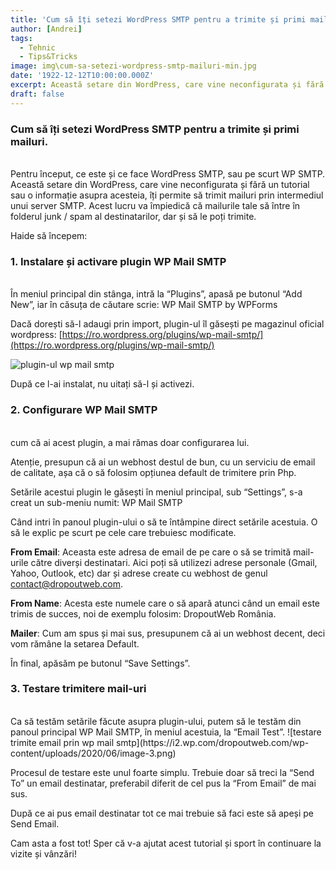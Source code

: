 ```yaml
---
title: 'Cum să îți setezi WordPress SMTP pentru a trimite și primi mailuri.'
author: [Andrei]
tags:
  - Tehnic
  - Tips&Tricks
image: img\cum-sa-setezi-wordpress-smtp-mailuri-min.jpg
date: '1922-12-12T10:00:00.000Z'
excerpt: Această setare din WordPress, care vine neconfigurata și fără un tutorial sau o informație asupra acesteia, îți permite să trimit mailuri prin intermediul unui server SMTP.
draft: false
---
```


### Cum să îți setezi WordPress SMTP pentru a trimite și primi mailuri.
<br>
Pentru început, ce este și ce face WordPress SMTP, sau pe scurt WP SMTP. Această setare din WordPress, care vine neconfigurata și fără un tutorial sau o informație asupra acesteia, îți permite să trimit mailuri prin intermediul unui server SMTP. Acest lucru va împiedică că mailurile tale să între în folderul junk / spam al destinatarilor, dar și să le poți trimite.

Haide să începem:

### 1. Instalare și activare plugin WP Mail SMTP
<br>
În meniul principal din stânga, intră la “Plugins”, apasă pe butonul “Add New”, iar în căsuța de căutare scrie: WP Mail SMTP by WPForms

Dacă dorești să-l adaugi prin import, plugin-ul îl găsești pe magazinul oficial wordpress:
[https://ro.wordpress.org/plugins/wp-mail-smtp/](https://ro.wordpress.org/plugins/wp-mail-smtp/)

![plugin-ul wp mail smtp](https://i0.wp.com/dropoutweb.com/wp-content/uploads/2020/06/image-2.png)

După ce l-ai instalat, nu uitați să-l și activezi.

### 2. Configurare WP Mail SMTP
<br>
cum că ai acest plugin, a mai rămas doar configurarea lui.

Atenție, presupun că ai un webhost destul de bun, cu un serviciu de email de calitate, așa că o să folosim opțiunea default de trimitere prin Php.

Setările acestui plugin le găsești în meniul principal, sub “Settings”, s-a creat un sub-meniu numit: WP Mail SMTP

Când intri în panoul plugin-ului o să te întâmpine direct setările acestuia. O să le explic pe scurt pe cele care trebuiesc modificate.

**From Email**: Aceasta este adresa de email de pe care o să se trimită mail-urile către diverși destinatari. Aici poți să utilizezi adrese personale (Gmail, Yahoo, Outlook, etc) dar și adrese create cu webhost de genul contact@dropoutweb.com.

**From Name**: Acesta este numele care o să apară atunci când un email este trimis de succes, noi de exemplu folosim: DropoutWeb România.

**Mailer**: Cum am spus și mai sus, presupunem că ai un webhost decent, deci vom rămâne la setarea Default.

În final, apăsăm pe butonul “Save Settings”.

### 3. Testare trimitere mail-uri
<br>
Ca să testăm setările făcute asupra plugin-ului, putem să le testăm din panoul principal WP Mail SMTP, în meniul acestuia, la “Email Test”.
![testare trimite email prin wp mail smtp](https://i2.wp.com/dropoutweb.com/wp-content/uploads/2020/06/image-3.png)

Procesul de testare este unul foarte simplu. Trebuie doar să treci la “Send To” un email destinatar, preferabil diferit de cel pus la “From Email” de mai sus.

După ce ai pus email destinatar tot ce mai trebuie să faci este să apeși pe Send Email.

Cam asta a fost tot! Sper că v-a ajutat acest tutorial și sport în continuare la vizite și vânzări!
